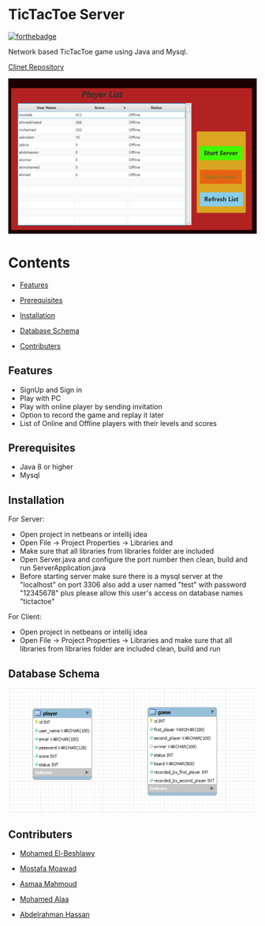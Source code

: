 # TicTacToe Server

[![forthebadge](https://forthebadge.com/images/badges/made-with-java.svg)]()


Network based TicTacToe game using Java and Mysql.


[Clinet Repository](https://github.com/Mohamedelbeshlawy/TicTacToe-Net-Game-Client)

![image](/serverImage.PNG)


# Contents
* [Features](#Features)

* [Prerequisites](#Prerequisites)

* [Installation](#Installation)
* [Database Schema](#Database-Schema)

* [Contributers](#Contributers)


## Features

* SignUp and Sign in
* Play with PC
* Play with online player by sending invitation
* Option to record the game and replay it later
* List of Online and Offline players with their levels and scores

## Prerequisites
* Java 8 or higher
* Mysql

## Installation
For Server:
* Open project in netbeans or intellij idea
* Open File -> Project Properties -> Libraries and 
* Make sure that all libraries from libraries folder are included
* Open Server.java and configure the port number then clean, build and run ServerApplication.java
* Before starting server make sure there is a mysql server at the "localhost" on port 3306 also add a user named "test" with password "12345678" plus please allow this user's access on database names "tictactoe"


For Client:
* Open project in netbeans or intellij idea
* Open File -> Project Properties -> Libraries and make sure that all libraries from libraries folder are included
clean, build and run

## Database Schema

![image](/DB-Schema.PNG)

## Contributers
* [Mohamed El-Beshlawy](https://github.com/Mohamedelbeshlawy)
* [Mostafa Moawad](https://github.com/Mostafa-Moawad)

* [Asmaa Mahmoud](https://github.com/AsMahmoud)

* [Mohamed Alaa](https://github.com/mohamedalaa13)
* [Abdelrahman Hassan](https://github.com/abdohsn)



